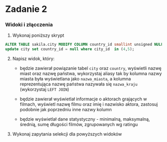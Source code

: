 # Zadanie 2

### Widoki i złącczenia

1) Wykonaj poniższy skrypt

```sql
ALTER TABLE sakila.city MODIFY COLUMN country_id smallint unsigned NULL;
update city set country_id = null where city_id  in (4,5);
```

2) Napisz widok, który:

    - będzie zawierał powiązanie tabel `city` oraz `country`, wyświetli nazwę miast oraz nazwę państwa,
      wykorzystaj aliasy tak by kolumna nazwy miasta była wyświetlana jako `nazwa_miasta`, a kolumna 
      reprezentująca nazwę państwa nazywała się `nazwa_kraju` (wykorzystaj `LEFT JOIN`)

    - będzie zawierał wyświetlał informacje o aktorach grających w filmach, wyświetl nazwę filmu oraz imię i nazwisko aktora, zastosuj podobnie jak poprzedniu inne nazwy kolumn

    - będzie wyświetlał dane statystyczny - minimalną, maksymalną, średnią, sumę długości filmów, zgrupowanych wg ratingu

3) Wykonaj zapytania selekcji dla powyższych widoków
